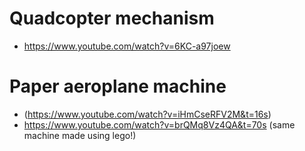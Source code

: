 # Quadcopter mechanism
- https://www.youtube.com/watch?v=6KC-a97joew

# Paper aeroplane machine
- (https://www.youtube.com/watch?v=iHmCseRFV2M&t=16s)
- https://www.youtube.com/watch?v=brQMq8Vz4QA&t=70s (same machine made using lego!)
